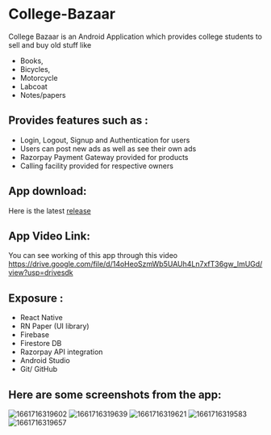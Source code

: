 # College-Bazaar
College Bazaar is an Android Application which provides college students to sell and buy old stuff like
* Books, 
* Bicycles,
* Motorcycle
* Labcoat
* Notes/papers
## Provides features such as :
* Login, Logout, Signup and Authentication for users
* Users can post new ads as well as see their own ads
* Razorpay Payment Gateway provided for products
* Calling facility provided for respective owners
## App download: 
Here is the latest [release](https://github.com/shridhar998/College-Bazaar/releases/download/Publish/app-debug.apk)
## App Video Link:
You can see working of this app through this video
https://drive.google.com/file/d/14oHeoSzmWb5UAUh4Ln7xfT36gw_lmUGd/view?usp=drivesdk
## Exposure :
* React Native 
* RN Paper (UI library)
* Firebase
* Firestore DB
* Razorpay API integration
* Android Studio
* Git/ GitHub

## Here are some screenshots from the app: 
![1661716319602](https://user-images.githubusercontent.com/83115648/187092063-2b927cbd-03bf-4a8e-9bfc-aab4feb8a8f2.jpg)
![1661716319639](https://user-images.githubusercontent.com/83115648/187092065-9c0b35b8-3305-4ce2-8575-4a0cf8907d95.jpg)
![1661716319621](https://user-images.githubusercontent.com/83115648/187092067-2793947c-6881-499d-b800-c9c44ed6187f.jpg)
![1661716319583](https://user-images.githubusercontent.com/83115648/187092068-787929a2-69a2-49cc-bc0d-2e6527c48251.jpg)
![1661716319657](https://user-images.githubusercontent.com/83115648/187092071-fdb5a8a9-806f-45bd-97fc-a072b8595b74.jpg)



